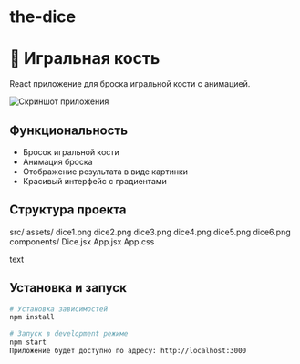 # the-dice
# 🎲 Игральная кость

React приложение для броска игральной кости с анимацией.

![Скриншот приложения](./screenshot.png)

## Функциональность

- Бросок игральной кости
- Анимация броска
- Отображение результата в виде картинки
- Красивый интерфейс с градиентами

## Структура проекта
src/
assets/
dice1.png
dice2.png
dice3.png
dice4.png
dice5.png
dice6.png
components/
Dice.jsx
App.jsx
App.css

text

## Установка и запуск

```bash
# Установка зависимостей
npm install

# Запуск в development режиме
npm start
Приложение будет доступно по адресу: http://localhost:3000
